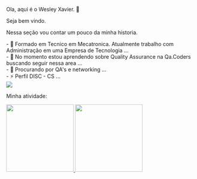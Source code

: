 Ola, aqui é o Wesley Xavier. 👋                                                                       

Seja bem vindo.

Nessa seção vou contar um pouco da minha historia.  

<div> - 🔭 Formado em Tecnico em Mecatronica. Atualmente trabalho com Administração em uma Empresa de Tecnologia ...</div>
<div> - 🌱 No momento estou aprendendo sobre Quality Assurance na Qa.Coders buscando seguir nessa area ... </div>
<div> - 👯 Procurando por QA's e networking ...</div>
<div> - ⚡ Perfil DISC - CS ...</div>

<div>
<a href="https://linktr.ee/wesxvr" target="_blank"><img loading="lazy" src="https://img.shields.io/badge/link%20tree%20-grey?style=for-the-badge&logo=linktree" target="_blank"></a>
</div>


Minha atividade: 

<div>
<a href="[https://github.com/seu-usuário-aqui](https://github.com/wesxvr74)">
<img loading="lazy" height="180em" src="https://github-readme-stats.vercel.app/api/top-langs/?username=wesxvr74&layout=compact&langs_count=7&theme=dracula"/>
<img loading="lazy" height="180em" src="https://github-readme-stats.vercel.app/api?username=wesxvr74&show_icons=true&theme=dracula&include_all_commits=true&count_private=true"/>
</div>

